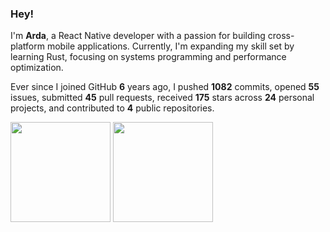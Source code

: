 ### Hey!

I'm **Arda**, a React Native developer with a passion for building cross-platform mobile applications. Currently, I'm expanding my skill set by learning Rust, focusing on systems programming and performance optimization.

Ever since I joined GitHub **6** years ago, I pushed **1082** commits, opened **55** issues, submitted **45** pull requests, received **175** stars across **24** personal projects, and contributed to **4** public repositories.

<img height=160 align='center' src="https://github-readme-stats.vercel.app/api/top-langs/?username=dybdeskarphet&layout=compact&theme=rose&exclude_repo=dotfiles,dybdeskarphet.github.io,xcorners,ranger_devicons"/> <img height=160 align='center' src='https://github-readme-stats.vercel.app/api?username=dybdeskarphet&show_icons=true&theme=rose'/>
